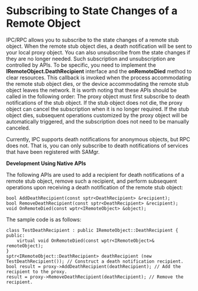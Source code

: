 # Subscribing to State Changes of a Remote Object<a name="EN-US_TOPIC_0000001104030756"></a>

IPC/RPC allows you to subscribe to the state changes of a remote stub object. When the remote stub object dies, a death notification will be sent to your local proxy object. You can also unsubscribe from the state changes if they are no longer needed. Such subscription and unsubscription are controlled by APIs. To be specific, you need to implement the  **IRemoteObject.DeathRecipient**  interface and the  **onRemoteDied**  method to clear resources. This callback is invoked when the process accommodating the remote stub object dies, or the device accommodating the remote stub object leaves the network. It is worth noting that these APIs should be called in the following order: The proxy object must first subscribe to death notifications of the stub object. If the stub object does not die, the proxy object can cancel the subscription when it is no longer required. If the stub object dies, subsequent operations customized by the proxy object will be automatically triggered, and the subscription does not need to be manually canceled.

Currently, IPC supports death notifications for anonymous objects, but RPC does not. That is, you can only subscribe to death notifications of services that have been registered with SAMgr.

**Development Using Native APIs**

The following APIs are used to add a recipient for death notifications of a remote stub object, remove such a recipient, and perform subsequent operations upon receiving a death notification of the remote stub object:

```
bool AddDeathRecipient(const sptr<DeathRecipient> &recipient);
bool RemoveDeathRecipient(const sptr<DeathRecipient> &recipient);
void OnRemoteDied(const wptr<IRemoteObject> &object);
```

The sample code is as follows:

```
class TestDeathRecipient : public IRemoteObject::DeathRecipient {
public:
    virtual void OnRemoteDied(const wptr<IRemoteObject>& remoteObject);
}
sptr<IRemoteObject::DeathRecipient> deathRecipient (new TestDeathRecipient()); // Construct a death notification recipient.
bool result = proxy->AddDeathRecipient(deathRecipient); // Add the recipient to the proxy.
result = proxy->RemoveDeathRecipient(deathRecipient); // Remove the recipient.
```

